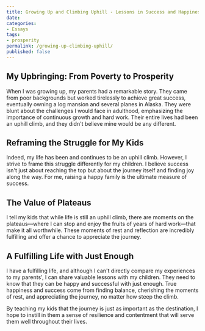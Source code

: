 ```yaml
---
title: Growing Up and Climbing Uphill - Lessons in Success and Happiness
date: 
categories:
- Essays
tags:
- prosperity
permalink: /growing-up-climbing-uphill/
published: false
---
```

## My Upbringing: From Poverty to Prosperity

When I was growing up, my parents had a remarkable story. They came from poor backgrounds but worked tirelessly to achieve great success, eventually owning a log mansion and several planes in Alaska. They were blunt about the challenges I would face in adulthood, emphasizing the importance of continuous growth and hard work. Their entire lives had been an uphill climb, and they didn't believe mine would be any different.

## Reframing the Struggle for My Kids

Indeed, my life has been and continues to be an uphill climb. However, I strive to frame this struggle differently for my children. I believe success isn't just about reaching the top but about the journey itself and finding joy along the way. For me, raising a happy family is the ultimate measure of success.

## The Value of Plateaus

I tell my kids that while life is still an uphill climb, there are moments on the plateaus—where I can stop and enjoy the fruits of years of hard work—that make it all worthwhile. These moments of rest and reflection are incredibly fulfilling and offer a chance to appreciate the journey.

## A Fulfilling Life with Just Enough

I have a fulfilling life, and although I can't directly compare my experiences to my parents', I can share valuable lessons with my children. They need to know that they can be happy and successful with just enough. True happiness and success come from finding balance, cherishing the moments of rest, and appreciating the journey, no matter how steep the climb.

By teaching my kids that the journey is just as important as the destination, I hope to instill in them a sense of resilience and contentment that will serve them well throughout their lives.